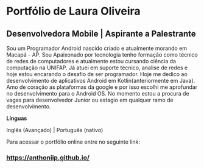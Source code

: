 # Portfólio de Laura Oliveira

## Desenvolvedora Mobile | Aspirante a Palestrante

 Sou um Programador Android nascido criado e atualmente morando em Macapá - AP. Sou Apaixonado por tecnologia tenho formação como técnico de redes de computadores e atualmente estou cursando ciência da computação na UNIFAP. Já atuei em suporte técnico, analise de redes e hoje estou encarando o desafio de ser programador. Hoje me dedico ao desenvolvimento de aplicativos Android em Kotlin(anteriormente em Java). Amo de coração as plataformas da google e por isso escolhi me aprofundar no desenvolvimento para o Android OS. No momento estou a procura de vagas para desenvolvedor Junior ou estagio em qualquer ramo de desenvolvimento.

**Línguas** 

Inglês (Avançado) |
Português (nativo) 


Para acessar o portfólio online entre no seguinte link:

### **https://anthoniip.github.io/** 

